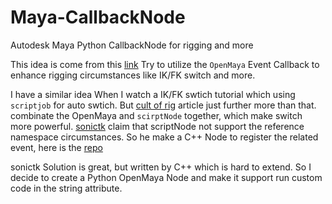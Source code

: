 # Maya-CallbackNode

Autodesk Maya Python CallbackNode for rigging and more

This idea is come from this [link](https://sonictk.github.io/maya_node_callback_example/)
Try to utilize the `OpenMaya` Event Callback to enhance rigging circumstances like IK/FK switch and more.

I have a similar idea When I watch a IK/FK swtich tutorial which using `scriptjob` for auto swtich.
But [cult of rig](http://www.cultofrig.com/2017/07/22/pilot-season-day-16-automatically-loading-callbacks-scene-load/) article just further more than that.
combinate the OpenMaya and `scirptNode` together, which make switch more powerful. 
[sonictk](https://sonictk.github.io/maya_node_callback_example/) claim that scriptNode not support the reference namespace circumstances.
So he make a C++ Node to register the related event, here is the [repo](https://github.com/sonictk/maya_node_callback_example)

sonictk Solution is great, but written by C++ which is hard to extend.
So I decide to create a Python OpenMaya Node and make it support run custom code in the string attribute.


